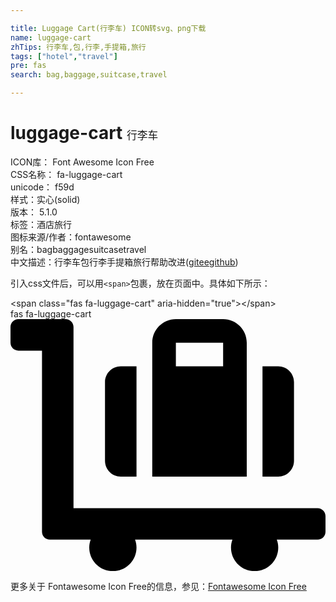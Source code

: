 ```yaml
---

title: Luggage Cart(行李车) ICON转svg、png下载
name: luggage-cart
zhTips: 行李车,包,行李,手提箱,旅行
tags: ["hotel","travel"]
pre: fas
search: bag,baggage,suitcase,travel

---
```


# luggage-cart  <small style="font-size: 60%;font-weight: 100">行李车</small>


<div class="detail-page">
<p>
<span>
ICON库：
<span class="badge-secondary badge">Font Awesome Icon Free</span> 
</span>
<br/>
<span>
CSS名称：
<span class="badge-secondary badge">fa-luggage-cart</span> 
</span>
<br/>
<span>
unicode：
<span class="badge-secondary badge">f59d</span> 
<copy-btn content='f59d' btn-title=""></copy-btn>
<copy-btn :content='String.fromCodePoint(parseInt("f59d", 16))' btn-title="复制U"></copy-btn>
</span><br/><span>样式：<span class="badge-light badge">实心(solid)</span></span>
<br/>
<span>
版本：
<span class="badge-secondary badge">5.1.0</span> 
</span><br/><span>标签：<span class="badge-light badge"><router-link to="/tags/hotel.html">酒店</router-link></span><span class="badge-light badge"><router-link to="/tags/travel.html">旅行</router-link></span></span>
<br/>
<span>图标来源/作者：<span class="badge-light badge">fontawesome</span></span> 
<br/>
<span>别名：<span class="badge-light badge">bag</span><span class="badge-light badge">baggage</span><span class="badge-light badge">suitcase</span><span class="badge-light badge">travel</span></span><br/><span class="zh-detail">中文描述：<span class="badge-primary badge">行李车</span><span class="badge-primary badge">包</span><span class="badge-primary badge">行李</span><span class="badge-primary badge">手提箱</span><span class="badge-primary badge">旅行</span><span class="help-link"><span>帮助改进</span>(<a href="https://gitee.com/liuwave/icon-helper/edit/master/json/fontawesome/solid/luggage-cart.json" target="_blank" rel="noopener noreferrer">gitee</a><a href="https://github.com/liuwave/icon-helper/edit/master/json/fontawesome/solid/luggage-cart.json" target="_blank" rel="noopener noreferrer">github</a></span>)</span><br/>
</p>
</div>
<div class="alert alert-dark">
  <i class="fas fa-luggage-cart fa-xs"></i>
  <i class="fas fa-luggage-cart fa-sm"></i>
  <i class="fas fa-luggage-cart fa-lg"></i>
  <i class="fas fa-luggage-cart fa-2x"></i>
  <i class="fas fa-luggage-cart fa-3x"></i>
  <i class="fas fa-luggage-cart fa-5x"></i>
  <i class="fas fa-luggage-cart fa-7x"></i>
</div>
<div>
  <p>引入css文件后，可以用<code>&lt;span&gt;</code>包裹，放在页面中。具体如下所示：    
  </p>
  <div class="alert alert-primary" style="font-size: 14px">
    &lt;span class="fas fa-luggage-cart" aria-hidden="true"&gt;&lt;/span&gt;
    <copy-btn content='<span class="fas fa-luggage-cart" aria-hidden="true"></span>'></copy-btn>
  </div>
  <div class="alert alert-secondary">
    <i class="fas fa-luggage-cart"
    style="font-size: 24px"
    aria-hidden="true"></i> fas fa-luggage-cart
    <copy-btn content="fas fa-luggage-cart" btn-title="复制图标名称"></copy-btn>
  </div>
</div>
<div id="svg" class="svg-wrap">
<svg xmlns="http://www.w3.org/2000/svg" viewBox="0 0 640 512"><path d="M224 320h32V96h-32c-17.67 0-32 14.33-32 32v160c0 17.67 14.33 32 32 32zm352-32V128c0-17.67-14.33-32-32-32h-32v224h32c17.67 0 32-14.33 32-32zm48 96H128V16c0-8.84-7.16-16-16-16H16C7.16 0 0 7.16 0 16v32c0 8.84 7.16 16 16 16h48v368c0 8.84 7.16 16 16 16h82.94c-1.79 5.03-2.94 10.36-2.94 16 0 26.51 21.49 48 48 48s48-21.49 48-48c0-5.64-1.15-10.97-2.94-16h197.88c-1.79 5.03-2.94 10.36-2.94 16 0 26.51 21.49 48 48 48s48-21.49 48-48c0-5.64-1.15-10.97-2.94-16H624c8.84 0 16-7.16 16-16v-32c0-8.84-7.16-16-16-16zM480 96V48c0-26.51-21.49-48-48-48h-96c-26.51 0-48 21.49-48 48v272h192V96zm-48 0h-96V48h96v48z"/></svg>
</div>
<detail full-name='fa-luggage-cart'></detail>
    
<div><p>更多关于  Fontawesome Icon Free的信息，参见：<a target="_blank" href="https://iconhelper.cn/fontawesome.html">Fontawesome Icon Free</a>
</p></div>

